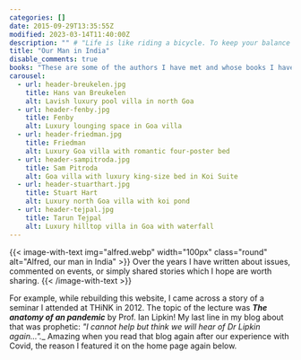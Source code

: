 ```yaml
---
categories: []
date: 2015-09-29T13:35:55Z
modified: 2023-03-14T11:40:00Z
description: "" # "Life is like riding a bicycle. To keep your balance you have to keep moving. "
title: "Our Man in India"
disable_comments: true
books: "These are some of the authors I have met and whose books I have enjoyed."
carousel:
  - url: header-breukelen.jpg 
    title: Hans van Breukelen 
    alt: Lavish luxury pool villa in north Goa
  - url: header-fenby.jpg 
    title: Fenby
    alt: Luxury lounging space in Goa villa
  - url: header-friedman.jpg 
    title: Friedman
    alt: Luxury Goa villa with romantic four-poster bed
  - url: header-sampitroda.jpg
    title: Sam Pitroda 
    alt: Goa villa with luxury king-size bed in Koi Suite
  - url: header-stuarthart.jpg 
    title: Stuart Hart 
    alt: Luxury north Goa villa with koi pond
  - url: header-tejpal.jpg
    title: Tarun Tejpal
    alt: Luxury hilltop villa in Goa with waterfall
---
```



{{< image-with-text img="alfred.webp" width="100px" class="round" alt="Alfred, our man in India" >}}
Over the years I have written about issues, commented on events, or simply shared stories which I hope are worth sharing. 
{{< /image-with-text >}}

For example, while rebuilding this website, I came across a story of a seminar I attended at THiNK in 2012. The topic of the lecture was *__The anatomy of an pandemic__* by Prof. Ian Lipkin! My last line in my blog about that was prophetic: _"I cannot help but think we will hear of Dr Lipkin again…".__  Amazing when you read that blog again after our experience with Covid, the reason I featured it on the home page again below.

